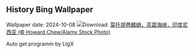 ## History Bing Wallpaper
Wallpaper date: 2024-10-08
![](https://www.bing.com/th?id=OHR.MototiOctopus_ZH-CN5778894536_UHD.jpg&w=1000)Download: [莫托提两鳍蛸，蓝碧海峡，印度尼西亚 (© Howard Chew/Alamy Stock Photo)](https://www.bing.com/th?id=OHR.MototiOctopus_ZH-CN5778894536_UHD.jpg)

Auto get programm by LtgX
